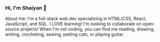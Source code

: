 ### Hi, I'm Shaiyan 👋
About me:
I'm a full-stack web dev specializing in HTML/CSS, React, JavaScript, and SQL. I LOVE learning! 
I'm looking to collaborate on open-source projects! 
When I'm not coding, you can find me reading, drawing, writing, crocheting, sewing, petting cats, or playing guitar. 

<!--
**pinkx-xlink/pinkx-xlink** is a ✨ _special_ ✨ repository because its `README.md` (this file) appears on your GitHub profile.

Here are some ideas to get you started:

- 🔭 I’m currently working on ...
- 🌱 I’m currently learning ...
- 👯 I’m looking to collaborate on ...
- 🤔 I’m looking for help with ...
- 💬 Ask me about ...
- 📫 How to reach me: ...
- 😄 Pronouns: ...
- ⚡ Fun fact: ...
-->
